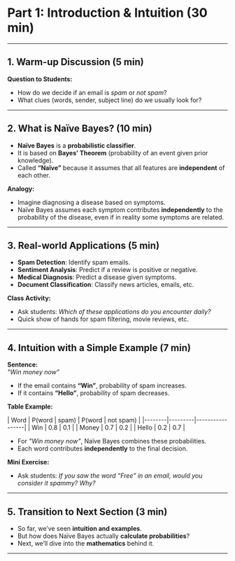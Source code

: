 # Part 1: Introduction & Intuition (30 min)

---

## 1. Warm-up Discussion (5 min)

**Question to Students:**  
- How do we decide if an email is *spam* or *not spam*?  
- What clues (words, sender, subject line) do we usually look for?  


---

## 2. What is Naïve Bayes? (10 min)

- **Naïve Bayes** is a **probabilistic classifier**.  
- It is based on **Bayes’ Theorem** (probability of an event given prior knowledge).  
- Called **“Naïve”** because it assumes that all features are **independent** of each other.  

**Analogy:**  
- Imagine diagnosing a disease based on symptoms.  
- Naïve Bayes assumes each symptom contributes **independently** to the probability of the disease, even if in reality some symptoms are related.  

---

## 3. Real-world Applications (5 min)

-  **Spam Detection**: Identify spam emails.  
-  **Sentiment Analysis**: Predict if a review is positive or negative.  
-  **Medical Diagnosis**: Predict a disease given symptoms.  
-  **Document Classification**: Classify news articles, emails, etc.  

 **Class Activity:**  
- Ask students: *Which of these applications do you encounter daily?*  
- Quick show of hands for spam filtering, movie reviews, etc.  

---

## 4. Intuition with a Simple Example (7 min)

**Sentence:**  
*"Win money now"*  

- If the email contains **“Win”**, probability of spam increases.  
- If it contains **“Hello”**, probability of spam decreases.  

**Table Example:**  

| Word   | P(word | spam) | P(word | not spam) |
|--------|---------|-----------------|
| Win    | 0.8     | 0.1             |
| Money  | 0.7     | 0.2             |
| Hello  | 0.2     | 0.7             |

- For *"Win money now"*, Naïve Bayes combines these probabilities.  
- Each word contributes **independently** to the final decision.  

 **Mini Exercise:**  
- Ask students: *If you saw the word “Free” in an email, would you consider it spammy? Why?*  

---

## 5. Transition to Next Section (3 min)

- So far, we’ve seen **intuition and examples**.  
- But how does Naïve Bayes actually **calculate probabilities**?  
- Next, we’ll dive into the **mathematics** behind it.  

---
